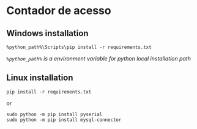 # Contador de acesso

## Windows installation

    %python_path%\Scripts\pip install -r requirements.txt

  *`%python_path%` is a environment variable for python local installation path*

## Linux installation

    pip install -r requirements.txt

or 

	sudo python -m pip install pyserial
	sudo python -m pip install mysql-connector
